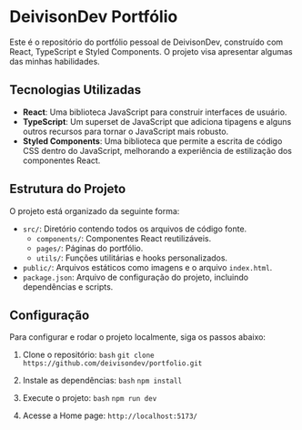 # DeivisonDev Portfólio

Este é o repositório do portfólio pessoal de DeivisonDev, construído com React, TypeScript e Styled Components. O projeto visa apresentar algumas das minhas habilidades.

## Tecnologias Utilizadas

- **React**: Uma biblioteca JavaScript para construir interfaces de usuário.
- **TypeScript**: Um superset de JavaScript que adiciona tipagens e alguns outros recursos para tornar o JavaScript mais robusto.
- **Styled Components**: Uma biblioteca que permite a escrita de código CSS dentro do JavaScript, melhorando a experiência de estilização dos componentes React.

## Estrutura do Projeto

O projeto está organizado da seguinte forma:

- `src/`: Diretório contendo todos os arquivos de código fonte.
  - `components/`: Componentes React reutilizáveis.
  - `pages/`: Páginas do portfólio.
  - `utils/`: Funções utilitárias e hooks personalizados.
- `public/`: Arquivos estáticos como imagens e o arquivo `index.html`.
- `package.json`: Arquivo de configuração do projeto, incluindo dependências e scripts.

## Configuração

Para configurar e rodar o projeto localmente, siga os passos abaixo:

1. Clone o repositório:
   `bash`
   `git clone https://github.com/deivisondev/portfolio.git`

2. Instale as dependências:
    `bash`
    `npm install`

3. Execute o projeto:
    `bash`
    `npm run dev`

4. Acesse a Home page:
    `http://localhost:5173/`
